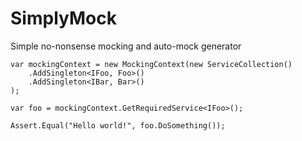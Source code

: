 # SimplyMock
Simple no-nonsense mocking and auto-mock generator

    var mockingContext = new MockingContext(new ServiceCollection()
        .AddSingleton<IFoo, Foo>()
        .AddSingleton<IBar, Bar>()
    );

    var foo = mockingContext.GetRequiredService<IFoo>();

    Assert.Equal("Hello world!", foo.DoSomething());
